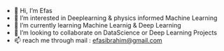 - 👋 Hi, I’m Efas
- 👀 I’m interested in Deeplearning & physics informed Machine Learning
- 🌱 I’m currently learning Machine Learnig & Deep Learning
- 💞️ I’m looking to collaborate on DataScience or Deep Learning Projects
- 📫 reach me through mail : efasibrahim@gmail.com


<!---
MUH-EFAS-P/MUH-EFAS-P is a ✨ special ✨ repository because its `README.md` (this file) appears on your GitHub profile.
You can click the Preview link to take a look at your changes.
--->
